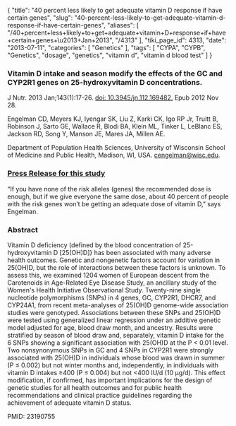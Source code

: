 {
    "title": "40 percent less likely to get adequate vitamin D response if have certain genes",
    "slug": "40-percent-less-likely-to-get-adequate-vitamin-d-response-if-have-certain-genes",
    "aliases": [
        "/40+percent+less+likely+to+get+adequate+vitamin+D+response+if+have+certain+genes+\u2013+Jan+2013",
        "/4313"
    ],
    "tiki_page_id": 4313,
    "date": "2013-07-11",
    "categories": [
        "Genetics"
    ],
    "tags": [
        "CYPA",
        "CYPB",
        "Genetics",
        "dosage",
        "genetics",
        "vitamin d",
        "vitamin d blood test"
    ]
}


### Vitamin D intake and season modify the effects of the GC and CYP2R1 genes on 25-hydroxyvitamin D concentrations.

J Nutr. 2013 Jan;143(1):17-26. [doi: 10.3945/jn.112.169482.](https://doi.org/10.3945/jn.112.169482.) Epub 2012 Nov 28.

Engelman CD, Meyers KJ, Iyengar SK, Liu Z, Karki CK, Igo RP Jr, Truitt B, Robinson J, Sarto GE, Wallace R, Blodi BA, Klein ML, Tinker L, LeBlanc ES, Jackson RD, Song Y, Manson JE, Mares JA, Millen AE.

Department of Population Health Sciences, University of Wisconsin School of Medicine and Public Health, Madison, WI, USA. cengelman@wisc.edu.

### [Press Release for this study](http://www.med.wisc.edu/news-events/vitamin-d-needs-levels-vary-due-to-genes-and-diet-/41366%20)

“If you have none of the risk alleles (genes) the recommended dose is enough, but if we give everyone the same dose, about 40 percent of people with the risk genes won’t be getting an adequate dose of vitamin D,” says Engelman.

### Abstract

Vitamin D deficiency (defined by the blood concentration of 25-hydroxyvitamin D <span>[25(OH)D]</span>} has been associated with many adverse health outcomes. Genetic and nongenetic factors account for variation in 25(OH)D, but the role of interactions between these factors is unknown. To assess this, we examined 1204 women of European descent from the Carotenoids in Age-Related Eye Disease Study, an ancillary study of the Women's Health Initiative Observational Study. Twenty-nine single nucleotide polymorphisms (SNPs) in 4 genes, GC, CYP2R1, DHCR7, and CYP24A1, from recent meta-analyses of 25(OH)D genome-wide association studies were genotyped. Associations between these SNPs and 25(OH)D were tested using generalized linear regression under an additive genetic model adjusted for age, blood draw month, and ancestry. Results were stratified by season of blood draw and, separately, vitamin D intake for the 6 SNPs showing a significant association with 25(OH)D at the P < 0.01 level. Two nonsynonymous SNPs in GC and 4 SNPs in CYP2R1 were strongly associated with 25(OH)D in individuals whose blood was drawn in summer (P ≤ 0.002) but not winter months and, independently, in individuals with vitamin D intakes ≥400 (P ≤ 0.004) but not <400 IU/d (10 μg/d). This effect modification, if confirmed, has important implications for the design of genetic studies for all health outcomes and for public health recommendations and clinical practice guidelines regarding the achievement of adequate vitamin D status. 

PMID:     23190755